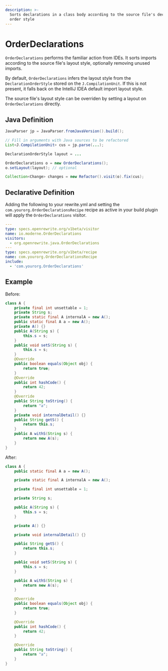 ```yaml
---
description: >-
  Sorts declarations in a class body according to the source file's declaration
  order style
---
```


# OrderDeclarations

`OrderDeclarations` performs the familiar action from IDEs. It sorts imports according to the source file's layout style, optionally removing unused imports.

By default, `OrderDeclarations` infers the layout style from the `DeclarationOrderStyle` stored on the `J.CompilationUnit`. If this is not present, it falls back on the IntelliJ IDEA default import layout style.

The source file's layout style can be overriden by setting a layout on `OrderDeclarations` directly.

## Java Definition

```java
JavaParser jp = JavaParser.fromJavaVersion().build();

// Fill in arguments with Java sources to be refactored
List<J.CompilationUnit> cus = jp.parse(...);

DeclarationOrderStyle layout = ...

OrderDeclarations o = new OrderDeclarations();
o.setLayout(layout); // optional

Collection<Change> changes = new Refactor().visit(o).fix(cus);
```

## Declarative Definition


Adding the following to your rewrite.yml and setting the `com.yourorg.OrderDeclarationsRecipe` recipe as active in your build plugin will apply the `OrderDeclarations` visitor.

```yaml
---
type: specs.openrewrite.org/v1beta/visitor
name: io.moderne.OrderDeclarations
visitors:
  - org.openrewrite.java.OrderDeclarations
---
type: specs.openrewrite.org/v1beta/recipe
name: com.yourorg.OrderDeclarationsRecipe
include:
  - 'com.yourorg.OrderDeclarations'
```

## Example

Before:
```java
class A {
    private final int unsettable = 1;
    private String s;
    private static final A internalA = new A();
    public static final A a = new A();
    private A() {}
    public A(String s) {
        this.s = s;
    }
    public void setS(String s) {
        this.s = s;
    }
    @Override
    public boolean equals(Object obj) {
        return true;
    }
    @Override
    public int hashCode() {
        return 42;
    }
    @Override
    public String toString() {
        return "a";
    }
    private void internalDetail() {}
    public String getS() {
        return this.s;
    }
    public A withS(String s) {
        return new A(s);
    }
}
```

After:
```java
class A {
    public static final A a = new A();

    private static final A internalA = new A();

    private final int unsettable = 1;

    private String s;

    public A(String s) {
        this.s = s;
    }

    private A() {}

    private void internalDetail() {}

    public String getS() {
        return this.s;
    }

    public void setS(String s) {
        this.s = s;
    }

    public A withS(String s) {
        return new A(s);
    }

    @Override
    public boolean equals(Object obj) {
        return true;
    }

    @Override
    public int hashCode() {
        return 42;
    }

    @Override
    public String toString() {
        return "a";
    }
}
```
